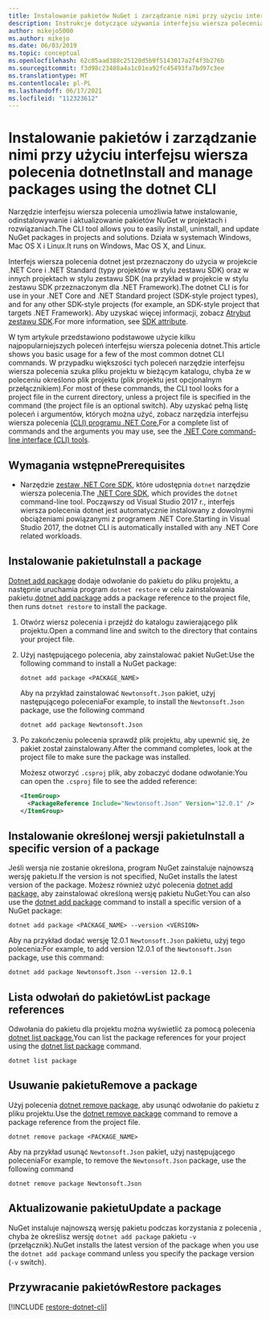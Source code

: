 ```yaml
---
title: Instalowanie pakietów NuGet i zarządzanie nimi przy użyciu interfejsu wiersza polecenia dotnet
description: Instrukcje dotyczące używania interfejsu wiersza polecenia dotnet do pracy z pakietami NuGet.
author: mikejo5000
ms.author: mikejo
ms.date: 06/03/2019
ms.topic: conceptual
ms.openlocfilehash: 62c05aad388c25120d5b9f5143017a2f4f3b276b
ms.sourcegitcommit: f3d98c23408a4a1c01ea92fc45493fa7bd97c3ee
ms.translationtype: MT
ms.contentlocale: pl-PL
ms.lasthandoff: 06/17/2021
ms.locfileid: "112323612"
---
```

# <a name="install-and-manage-packages-using-the-dotnet-cli"></a><span data-ttu-id="d28d4-103">Instalowanie pakietów i zarządzanie nimi przy użyciu interfejsu wiersza polecenia dotnet</span><span class="sxs-lookup"><span data-stu-id="d28d4-103">Install and manage packages using the dotnet CLI</span></span>

<span data-ttu-id="d28d4-104">Narzędzie interfejsu wiersza polecenia umożliwia łatwe instalowanie, odinstalowywanie i aktualizowanie pakietów NuGet w projektach i rozwiązaniach.</span><span class="sxs-lookup"><span data-stu-id="d28d4-104">The CLI tool allows you to easily install, uninstall, and update NuGet packages in projects and solutions.</span></span> <span data-ttu-id="d28d4-105">Działa w systemach Windows, Mac OS X i Linux.</span><span class="sxs-lookup"><span data-stu-id="d28d4-105">It runs on Windows, Mac OS X, and Linux.</span></span>

<span data-ttu-id="d28d4-106">Interfejs wiersza polecenia dotnet jest przeznaczony do użycia w projekcie .NET Core i .NET Standard (typy projektów w stylu zestawu SDK) oraz w innych projektach w stylu zestawu SDK (na przykład w projekcie w stylu zestawu SDK przeznaczonym dla .NET Framework).</span><span class="sxs-lookup"><span data-stu-id="d28d4-106">The dotnet CLI is for use in your .NET Core and .NET Standard project (SDK-style project types), and for any other SDK-style projects (for example, an SDK-style project that targets .NET Framework).</span></span> <span data-ttu-id="d28d4-107">Aby uzyskać więcej informacji, zobacz [Atrybut zestawu SDK](/dotnet/core/tools/csproj#additions).</span><span class="sxs-lookup"><span data-stu-id="d28d4-107">For more information, see [SDK attribute](/dotnet/core/tools/csproj#additions).</span></span>

<span data-ttu-id="d28d4-108">W tym artykule przedstawiono podstawowe użycie kilku najpopularniejszych poleceń interfejsu wiersza polecenia dotnet.</span><span class="sxs-lookup"><span data-stu-id="d28d4-108">This article shows you basic usage for a few of the most common dotnet CLI commands.</span></span> <span data-ttu-id="d28d4-109">W przypadku większości tych poleceń narzędzie interfejsu wiersza polecenia szuka pliku projektu w bieżącym katalogu, chyba że w poleceniu określono plik projektu (plik projektu jest opcjonalnym przełącznikiem).</span><span class="sxs-lookup"><span data-stu-id="d28d4-109">For most of these commands, the CLI tool looks for a project file in the current directory, unless a project file is specified in the command (the project file is an optional switch).</span></span> <span data-ttu-id="d28d4-110">Aby uzyskać pełną listę poleceń i argumentów, których można użyć, zobacz narzędzia interfejsu wiersza polecenia [(CLI) programu .NET Core.](../reference/dotnet-commands.md)</span><span class="sxs-lookup"><span data-stu-id="d28d4-110">For a complete list of commands and the arguments you may use, see the [.NET Core command-line interface (CLI) tools](../reference/dotnet-commands.md).</span></span>

## <a name="prerequisites"></a><span data-ttu-id="d28d4-111">Wymagania wstępne</span><span class="sxs-lookup"><span data-stu-id="d28d4-111">Prerequisites</span></span>

- <span data-ttu-id="d28d4-112">Narzędzie [zestaw .NET Core SDK](https://www.microsoft.com/net/download/), które udostępnia `dotnet` narzędzie wiersza polecenia.</span><span class="sxs-lookup"><span data-stu-id="d28d4-112">The [.NET Core SDK](https://www.microsoft.com/net/download/), which provides the `dotnet` command-line tool.</span></span> <span data-ttu-id="d28d4-113">Począwszy od Visual Studio 2017 r., interfejs wiersza polecenia dotnet jest automatycznie instalowany z dowolnymi obciążeniami powiązanymi z programem .NET Core.</span><span class="sxs-lookup"><span data-stu-id="d28d4-113">Starting in Visual Studio 2017, the dotnet CLI is automatically installed with any .NET Core related workloads.</span></span>

## <a name="install-a-package"></a><span data-ttu-id="d28d4-114">Instalowanie pakietu</span><span class="sxs-lookup"><span data-stu-id="d28d4-114">Install a package</span></span>

<span data-ttu-id="d28d4-115">[Dotnet add package](/dotnet/core/tools/dotnet-add-package?tabs=netcore2x) dodaje odwołanie do pakietu do pliku projektu, a następnie uruchamia program `dotnet restore` w celu zainstalowania pakietu.</span><span class="sxs-lookup"><span data-stu-id="d28d4-115">[dotnet add package](/dotnet/core/tools/dotnet-add-package?tabs=netcore2x) adds a package reference to the project file, then runs `dotnet restore` to install the package.</span></span>

1. <span data-ttu-id="d28d4-116">Otwórz wiersz polecenia i przejdź do katalogu zawierającego plik projektu.</span><span class="sxs-lookup"><span data-stu-id="d28d4-116">Open a command line and switch to the directory that contains your project file.</span></span>

2. <span data-ttu-id="d28d4-117">Użyj następującego polecenia, aby zainstalować pakiet NuGet:</span><span class="sxs-lookup"><span data-stu-id="d28d4-117">Use the following command to install a NuGet package:</span></span>

    ```dotnetcli
    dotnet add package <PACKAGE_NAME>
    ```

    <span data-ttu-id="d28d4-118">Aby na przykład zainstalować `Newtonsoft.Json` pakiet, użyj następującego polecenia</span><span class="sxs-lookup"><span data-stu-id="d28d4-118">For example, to install the `Newtonsoft.Json` package, use the following command</span></span>

    ```dotnetcli
    dotnet add package Newtonsoft.Json
    ```

3. <span data-ttu-id="d28d4-119">Po zakończeniu polecenia sprawdź plik projektu, aby upewnić się, że pakiet został zainstalowany.</span><span class="sxs-lookup"><span data-stu-id="d28d4-119">After the command completes, look at the project file to make sure the package was installed.</span></span>

   <span data-ttu-id="d28d4-120">Możesz otworzyć `.csproj` plik, aby zobaczyć dodane odwołanie:</span><span class="sxs-lookup"><span data-stu-id="d28d4-120">You can open the `.csproj` file to see the added reference:</span></span>

    ```xml
    <ItemGroup>
      <PackageReference Include="Newtonsoft.Json" Version="12.0.1" />
    </ItemGroup>
    ```

## <a name="install-a-specific-version-of-a-package"></a><span data-ttu-id="d28d4-121">Instalowanie określonej wersji pakietu</span><span class="sxs-lookup"><span data-stu-id="d28d4-121">Install a specific version of a package</span></span>

<span data-ttu-id="d28d4-122">Jeśli wersja nie zostanie określona, program NuGet zainstaluje najnowszą wersję pakietu.</span><span class="sxs-lookup"><span data-stu-id="d28d4-122">If the version is not specified, NuGet installs the latest version of the package.</span></span> <span data-ttu-id="d28d4-123">Możesz również użyć polecenia [dotnet add package,](/dotnet/core/tools/dotnet-add-package?tabs=netcore2x) aby zainstalować określoną wersję pakietu NuGet:</span><span class="sxs-lookup"><span data-stu-id="d28d4-123">You can also use the [dotnet add package](/dotnet/core/tools/dotnet-add-package?tabs=netcore2x) command to install a specific version of a NuGet package:</span></span>

```dotnetcli
dotnet add package <PACKAGE_NAME> --version <VERSION>
```

<span data-ttu-id="d28d4-124">Aby na przykład dodać wersję 12.0.1 `Newtonsoft.Json` pakietu, użyj tego polecenia:</span><span class="sxs-lookup"><span data-stu-id="d28d4-124">For example, to add version 12.0.1 of the `Newtonsoft.Json` package, use this command:</span></span>

```dotnetcli
dotnet add package Newtonsoft.Json --version 12.0.1
```

## <a name="list-package-references"></a><span data-ttu-id="d28d4-125">Lista odwołań do pakietów</span><span class="sxs-lookup"><span data-stu-id="d28d4-125">List package references</span></span>

<span data-ttu-id="d28d4-126">Odwołania do pakietu dla projektu można wyświetlić za pomocą polecenia [dotnet list package.](/dotnet/core/tools/dotnet-list-package?tabs=netcore2x)</span><span class="sxs-lookup"><span data-stu-id="d28d4-126">You can list the package references for your project using the [dotnet list package](/dotnet/core/tools/dotnet-list-package?tabs=netcore2x) command.</span></span>

```dotnetcli
dotnet list package
```

## <a name="remove-a-package"></a><span data-ttu-id="d28d4-127">Usuwanie pakietu</span><span class="sxs-lookup"><span data-stu-id="d28d4-127">Remove a package</span></span>

<span data-ttu-id="d28d4-128">Użyj polecenia [dotnet remove package,](/dotnet/core/tools/dotnet-remove-package?tabs=netcore2x) aby usunąć odwołanie do pakietu z pliku projektu.</span><span class="sxs-lookup"><span data-stu-id="d28d4-128">Use the [dotnet remove package](/dotnet/core/tools/dotnet-remove-package?tabs=netcore2x) command to remove a package reference from the project file.</span></span>

```dotnetcli
dotnet remove package <PACKAGE_NAME>
```

<span data-ttu-id="d28d4-129">Aby na przykład usunąć `Newtonsoft.Json` pakiet, użyj następującego polecenia</span><span class="sxs-lookup"><span data-stu-id="d28d4-129">For example, to remove the `Newtonsoft.Json` package, use the following command</span></span>

```dotnetcli
dotnet remove package Newtonsoft.Json
```

## <a name="update-a-package"></a><span data-ttu-id="d28d4-130">Aktualizowanie pakietu</span><span class="sxs-lookup"><span data-stu-id="d28d4-130">Update a package</span></span>

<span data-ttu-id="d28d4-131">NuGet instaluje najnowszą wersję pakietu podczas korzystania z polecenia , chyba że określisz wersję `dotnet add package` pakietu `-v` (przełącznik).</span><span class="sxs-lookup"><span data-stu-id="d28d4-131">NuGet installs the latest version of the package when you use the `dotnet add package` command unless you specify the package version (`-v` switch).</span></span>

## <a name="restore-packages"></a><span data-ttu-id="d28d4-132">Przywracanie pakietów</span><span class="sxs-lookup"><span data-stu-id="d28d4-132">Restore packages</span></span>

[!INCLUDE [restore-dotnet-cli](includes/restore-dotnet-cli.md)]
